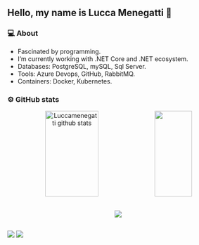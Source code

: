 ## Hello, my name is Lucca Menegatti 👋

### 💻 About
- Fascinated by programming.
- I’m currently working with .NET Core and .NET ecosystem.
- Databases: PostgreSQL, mySQL, Sql Server.
- Tools: Azure Devops, GitHub, RabbitMQ.
- Containers: Docker, Kubernetes.

### ⚙️ GitHub stats
<div align="center">  
  <img width="49%" height="195px" src="https://github-readme-stats.vercel.app/api?username=LuccaMenegatti&show_icons=true&count_private=true&hide_border=true&title_color=41A8BF&icon_color=41A8BF&text_color=c9d1d9&bg_color=0d1117" alt="Luccamenegatti github stats"/> 
  <img width="41%" height="195px" src="https://github-readme-stats.vercel.app/api/top-langs/?username=LuccaMenegatti&layout=compact&hide_border=true&title_color=41A8BF&text_color=41A8BF&bg_color=0d1117" />
</div>

##

<p align="center">
  <a href="https://skillicons.dev">
    <img src="https://skillicons.dev/icons?i=cs,dotnet,java,html,css,js,react,php,flutter,dart,mysql,postgres,git,docker,kubernetes"/>
  </a>
</p>

##

<div> 
  <a href="https://www.linkedin.com/in/lucca-menegatti-6790811ba/" target="_blank"><img src="https://img.shields.io/badge/-LinkedIn-%230077B5?style=for-the-badge&logo=linkedin&logoColor=white" target="_blank"></a> 
  <a href = "menegatti.luccaantonio@gmail.com"><img src="https://img.shields.io/badge/-Gmail-%23333?style=for-the-badge&logo=gmail&logoColor=white" target="_blank"></a>
</div>

 



